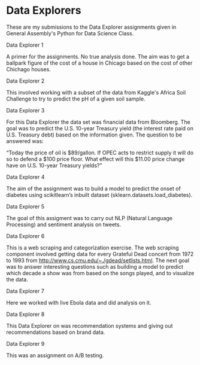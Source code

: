 Data Explorers
===========================

These are my submissions to the Data Explorer assignments given in General Assembly's Python for Data Science Class.

Data Explorer 1

A primer for the assignments. No true analysis done. The aim was to get a ballpark figure of the cost of a house in Chicago based on the cost of other Chichago houses.

Data Explorer 2

This involved working with a subset of the data from Kaggle's Africa Soil Challenge to try to predict the pH of a given soil sample.

Data Explorer 3

For this Data Explorer the data set was financial data from Bloomberg. The goal was to predict the U.S. 10-year Treasury yield (the interest rate paid on U.S. Treasury debt) based on the information given. The question to be answered was:

“Today the price of oil is $89/gallon. If OPEC acts to restrict supply it will do so to defend a $100 price floor. What effect will this $11.00 price change have on U.S. 10-year Treasury yields?”

Data Explorer 4

The aim of the assignment was to build a model to predict the onset of diabetes using scikitlearn’s inbuilt dataset (sklearn.datasets.load_diabetes).

Data Explorer 5

The goal of this assigment was to carry out NLP (Natural Language Processing) and sentiment analysis on tweets.

Data Explorer 6

This is a web scraping and categorization exercise. The web scraping component involved getting data for every Grateful Dead concert from 1972 to 1993 from http://www.cs.cmu.edu/~./gdead/setlists.html. The next goal was to answer interesting questions such as building a model to predict which decade a show was from based on the songs played, and to visualize the data.

Data Explorer 7

Here we worked with live Ebola data and did analysis on it. 

Data Explorer 8

This Data Explorer on was recommendation systems and giving out recommendations based on brand data.

Data Explorer 9

This was an assignment on A/B testing.
